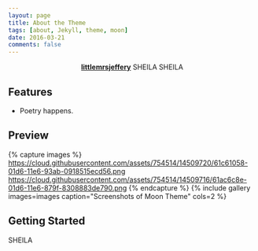```yaml
---
layout: page
title: About the Theme
tags: [about, Jekyll, theme, moon]
date: 2016-03-21
comments: false
---
```


<center><a href="http://localhost:4000"><b>littlemrsjeffery</b></a> SHEILA SHEILA</center>

## Features
* Poetry happens.

## Preview

{% capture images %}
    https://cloud.githubusercontent.com/assets/754514/14509720/61c61058-01d6-11e6-93ab-0918515ecd56.png
    https://cloud.githubusercontent.com/assets/754514/14509716/61ac6c8e-01d6-11e6-879f-8308883de790.png
{% endcapture %}
{% include gallery images=images caption="Screenshots of Moon Theme" cols=2 %}

## Getting Started
SHEILA
